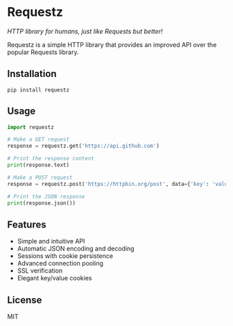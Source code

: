 # Requestz

*HTTP library for humans, just like Requests but better!*

Requestz is a simple HTTP library that provides an improved API over the popular Requests library.

## Installation

```
pip install requestz
```

## Usage

```python
import requestz

# Make a GET request
response = requestz.get('https://api.github.com')

# Print the response content
print(response.text)

# Make a POST request
response = requestz.post('https://httpbin.org/post', data={'key': 'value'})

# Print the JSON response
print(response.json())
```

## Features

- Simple and intuitive API
- Automatic JSON encoding and decoding
- Sessions with cookie persistence
- Advanced connection pooling
- SSL verification
- Elegant key/value cookies

## License

MIT 
